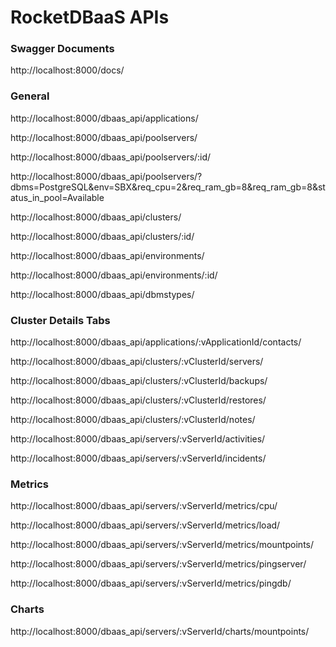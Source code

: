 <h1>RocketDBaaS APIs</h1>

<h3>Swagger Documents</h3>

http://localhost:8000/docs/


<h3>General</h3>

http://localhost:8000/dbaas_api/applications/

http://localhost:8000/dbaas_api/poolservers/

http://localhost:8000/dbaas_api/poolservers/:id/

http://localhost:8000/dbaas_api/poolservers/?dbms=PostgreSQL&env=SBX&req_cpu=2&req_ram_gb=8&req_ram_gb=8&status_in_pool=Available

http://localhost:8000/dbaas_api/clusters/

http://localhost:8000/dbaas_api/clusters/:id/

http://localhost:8000/dbaas_api/environments/

http://localhost:8000/dbaas_api/environments/:id/

http://localhost:8000/dbaas_api/dbmstypes/


<h3>Cluster Details Tabs</h3>

http://localhost:8000/dbaas_api/applications/:vApplicationId/contacts/

http://localhost:8000/dbaas_api/clusters/:vClusterId/servers/

http://localhost:8000/dbaas_api/clusters/:vClusterId/backups/

http://localhost:8000/dbaas_api/clusters/:vClusterId/restores/

http://localhost:8000/dbaas_api/clusters/:vClusterId/notes/

http://localhost:8000/dbaas_api/servers/:vServerId/activities/

http://localhost:8000/dbaas_api/servers/:vServerId/incidents/


<h3>Metrics</h3>

http://localhost:8000/dbaas_api/servers/:vServerId/metrics/cpu/

http://localhost:8000/dbaas_api/servers/:vServerId/metrics/load/

http://localhost:8000/dbaas_api/servers/:vServerId/metrics/mountpoints/

http://localhost:8000/dbaas_api/servers/:vServerId/metrics/pingserver/

http://localhost:8000/dbaas_api/servers/:vServerId/metrics/pingdb/


<h3>Charts</h3>

http://localhost:8000/dbaas_api/servers/:vServerId/charts/mountpoints/
